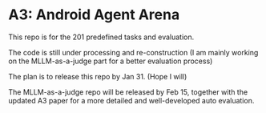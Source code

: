 # A3: Android Agent Arena

This repo is for the 201 predefined tasks and evaluation.

The code is still under processing and re-construction (I am mainly working on the MLLM-as-a-judge part for a better evaluation process)

The plan is to release this repo by Jan 31. (Hope I will)

The MLLM-as-a-judge repo will be released by Feb 15, together with the updated A3 paper for a more detailed and well-developed auto evaluation.
